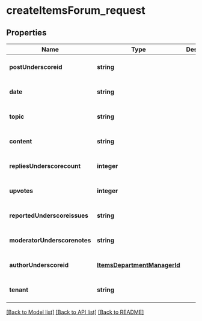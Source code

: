 # createItemsForum_request

## Properties
Name | Type | Description | Notes
------------ | ------------- | ------------- | -------------
**postUnderscoreid** | **string** |  | [optional] [default to null]
**date** | **string** |  | [optional] [default to null]
**topic** | **string** |  | [optional] [default to null]
**content** | **string** |  | [optional] [default to null]
**repliesUnderscorecount** | **integer** |  | [optional] [default to null]
**upvotes** | **integer** |  | [optional] [default to null]
**reportedUnderscoreissues** | **string** |  | [optional] [default to null]
**moderatorUnderscorenotes** | **string** |  | [optional] [default to null]
**authorUnderscoreid** | [**ItemsDepartmentManagerId**](ItemsDepartmentManagerId.md) |  | [optional] [default to null]
**tenant** | **string** |  | [optional] [default to null]

[[Back to Model list]](../README.md#documentation-for-models) [[Back to API list]](../README.md#documentation-for-api-endpoints) [[Back to README]](../README.md)



